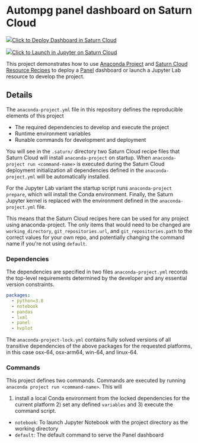 # Autompg panel dashboard on Saturn Cloud

![](https://app.community.saturnenterprise.io/favicon.svg)[Click to Deploy Dashboard in Saturn Cloud](https://app.community.saturnenterprise.io/dash/resources?recipeUrl=https://raw.githubusercontent.com/albertdefusco/autompg/main/.saturn/deployment.json)

![](https://app.community.saturnenterprise.io/favicon.svg)[Click to Launch in Jupyter on Saturn Cloud](https://app.community.saturnenterprise.io/dash/resources?recipeUrl=https://raw.githubusercontent.com/albertdefusco/autompg/main/.saturn/jupyter.json)

This project demonstrates how to use [Anaconda Project](https://anaconda-project.readthedocs.io/) and
[Saturn Cloud Resource Recipes](https://saturncloud.io/docs/using-saturn-cloud/recipes/) to deploy a
[Panel](https://panel.holoviz.org/) dashboard or launch a Jupyter Lab resource to develop the project.

## Details

The `anaconda-project.yml` file in this repository defines the reproducible elements of this project
* The required dependencies to develop and execute the project
* Runtime environment variables
* Runable commands for development and deployment

You will see in the `.saturn/` directory two Saturn Cloud recipe files that Saturn Cloud will install `anaconda-project`
on startup. When `anaconda-project run <command-name>` is executed during the Saturn Cloud deployment
initialization all dependencies defined in the `anaconda-project.yml` will be automatically installed.

For the Jupyter Lab variant the startup script runs `anaconda-project prepare`, which will install the Conda environment.
Finally, the Saturn Jupyter kernel is replaced with the environment defined in the `anaconda-project.yml` file.

This means that the Saturn Cloud recipes here can be used for any project using anaconda-project. The only items that
would need to be changed are `working_directory`, `git_repositories.url`, and `git_repositories.path` to the correct
values for your own repo, and potentially changing the command name if you're not using `default`.

### Dependencies

The dependencies are specified in two files `anaconda-project.yml` records the top-level requirements determined
by the developer and any essential version constraints.

```yaml
packages:
  - python=3.8
  - notebook
  - pandas
  - lxml
  - panel
  - hvplot
```

The `anaconda-project-lock.yml` contains fully solved versions of all transitive dependencies of the above packages
for the requested platforms, in this case osx-64, osx-arm64, win-64, and linux-64.

### Commands

This project defines two commands. Commands are executed by running `anaconda project run <command-name>`. This will
1) install a local Conda environment from the locked dependencies for the current platform 2) set any defined `variables`
and 3) execute the command script.

* `notebook`: To launch Jupyter Notebook with the project directory as the working directory
* `default`: The default command to serve the Panel dashboard
